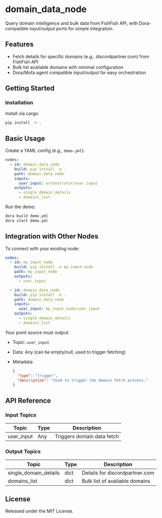 # domain_data_node

Query domain intelligence and bulk data from FishFish API, with Dora-compatible input/output ports for simple integration.

## Features
- Fetch details for specific domains (e.g., discordpartner.com) from FishFish API
- Bulk list available domains with minimal configuration
- Dora/Mofa agent compatible input/output for easy orchestration

## Getting Started

### Installation
Install via cargo:
```bash
pip install -e .
```

## Basic Usage

Create a YAML config (e.g., `demo.yml`):

```yaml
nodes:
  - id: domain_data_node
    build: pip install -e .
    path: domain_data_node
    inputs:
      user_input: orchestrator/user_input
    outputs:
      - single_domain_details
      - domains_list
```

Run the demo:

```bash
dora build demo.yml
dora start demo.yml
```


## Integration with Other Nodes

To connect with your existing node:

```yaml
nodes:
  - id: my_input_node
    build: pip install -e my-input-node
    path: my_input_node
    outputs:
      - user_input

  - id: domain_data_node
    build: pip install -e .
    path: domain_data_node
    inputs:
      user_input: my_input_node/user_input
    outputs:
      - single_domain_details
      - domains_list
```

Your point source must output:

* Topic: `user_input`
* Data: Any (can be empty/null, used to trigger fetching)
* Metadata:

  ```json
  {
    "type": "trigger",
    "description": "Used to trigger the domain fetch process."
  }
  ```

## API Reference

### Input Topics

| Topic        | Type   | Description                  |
| ------------| -------| ---------------------------- |
| user_input  | Any    | Triggers domain data fetch   |

### Output Topics

| Topic                 | Type   | Description                      |
| --------------------- | ------ | -------------------------------- |
| single_domain_details | dict   | Details for discordpartner.com   |
| domains_list          | dict   | Bulk list of available domains   |


## License

Released under the MIT License.
